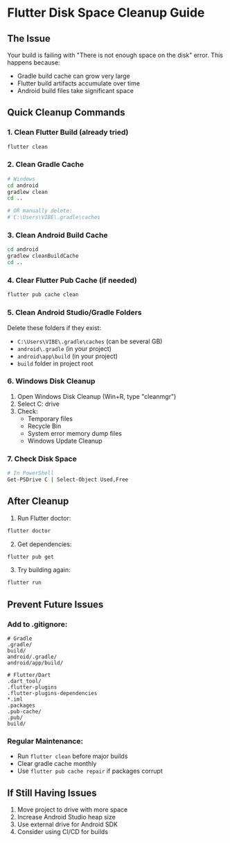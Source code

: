 # Flutter Disk Space Cleanup Guide

## The Issue
Your build is failing with "There is not enough space on the disk" error. This happens because:
- Gradle build cache can grow very large
- Flutter build artifacts accumulate over time
- Android build files take significant space

## Quick Cleanup Commands

### 1. Clean Flutter Build (already tried)
```bash
flutter clean
```

### 2. Clean Gradle Cache
```bash
# Windows
cd android
gradlew clean
cd ..

# OR manually delete:
# C:\Users\VIBE\.gradle\caches
```

### 3. Clean Android Build Cache
```bash
cd android
gradlew cleanBuildCache
cd ..
```

### 4. Clear Flutter Pub Cache (if needed)
```bash
flutter pub cache clean
```

### 5. Clean Android Studio/Gradle Folders
Delete these folders if they exist:
- `C:\Users\VIBE\.gradle\caches` (can be several GB)
- `android\.gradle` (in your project)
- `android\app\build` (in your project)
- `build` folder in project root

### 6. Windows Disk Cleanup
1. Open Windows Disk Cleanup (Win+R, type "cleanmgr")
2. Select C: drive
3. Check:
   - Temporary files
   - Recycle Bin
   - System error memory dump files
   - Windows Update Cleanup

### 7. Check Disk Space
```bash
# In PowerShell
Get-PSDrive C | Select-Object Used,Free
```

## After Cleanup

1. Run Flutter doctor:
```bash
flutter doctor
```

2. Get dependencies:
```bash
flutter pub get
```

3. Try building again:
```bash
flutter run
```

## Prevent Future Issues

### Add to .gitignore:
```
# Gradle
.gradle/
build/
android/.gradle/
android/app/build/

# Flutter/Dart
.dart_tool/
.flutter-plugins
.flutter-plugins-dependencies
*.iml
.packages
.pub-cache/
.pub/
build/
```

### Regular Maintenance:
- Run `flutter clean` before major builds
- Clear gradle cache monthly
- Use `flutter pub cache repair` if packages corrupt

## If Still Having Issues

1. Move project to drive with more space
2. Increase Android Studio heap size
3. Use external drive for Android SDK
4. Consider using CI/CD for builds